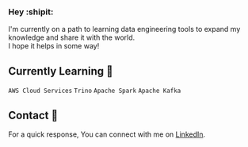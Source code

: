 ### Hey :shipit:
I'm currently on a path to learning data engineering tools to expand my knowledge and share it with the world.<br>
I hope it helps in some way!<br>

## Currently Learning :bookmark_tabs:
`AWS Cloud Services` `Trino` `Apache Spark` `Apache Kafka`<br>

## Contact :incoming_envelope:
For a quick response, You can connect with me on [LinkedIn](https://www.linkedin.com/in/ken-chen-concordia-uni-beng/).

<!--
**Turnipdo/Turnipdo** is a ✨ _special_ ✨ repository because its `README.md` (this file) appears on your GitHub profile.

Here are some ideas to get you started:

- 🔭 I’m currently working on ...
- 🌱 I’m currently learning ...
- 👯 I’m looking to collaborate on ...
- 🤔 I’m looking for help with ...
- 💬 Ask me about ...
- 📫 How to reach me: ...
- 😄 Pronouns: ...
- ⚡ Fun fact: ...
-->

